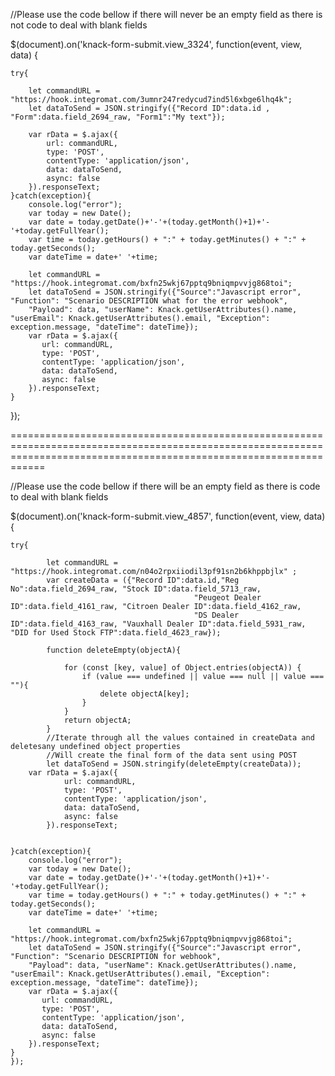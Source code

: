 //Please use the code bellow if there will never be an empty field as there is not code to deal with blank fields

$(document).on('knack-form-submit.view_3324', function(event, view, data) { 
    
    try{
    
        let commandURL = "https://hook.integromat.com/3umnr247redycud7ind5l6xbge6lhq4k";
        let dataToSend = JSON.stringify({"Record ID":data.id , "Form":data.field_2694_raw, "Form1":"My text"});

        var rData = $.ajax({
            url: commandURL,
            type: 'POST',
            contentType: 'application/json',
            data: dataToSend,
            async: false
        }).responseText;    
    }catch(exception){
        console.log("error");
        var today = new Date();
        var date = today.getDate()+'-'+(today.getMonth()+1)+'-'+today.getFullYear();
        var time = today.getHours() + ":" + today.getMinutes() + ":" + today.getSeconds();
        var dateTime = date+' '+time;

        let commandURL = "https://hook.integromat.com/bxfn25wkj67pptq9bniqmpvvjg868toi";
        let dataToSend = JSON.stringify({"Source":"Javascript error", "Function": "Scenario DESCRIPTION what for the error webhook",
        "Payload": data, "userName": Knack.getUserAttributes().name, "userEmail": Knack.getUserAttributes().email, "Exception": exception.message, "dateTime": dateTime});
        var rData = $.ajax({
           url: commandURL,
           type: 'POST',
           contentType: 'application/json',
           data: dataToSend,
           async: false
        }).responseText;
    }
});

========================================================================================================================================================================

//Please use the code bellow if there will be an empty field as there is code to deal with blank fields

$(document).on('knack-form-submit.view_4857', function(event, view, data) { 

    try{

            let commandURL = "https://hook.integromat.com/n04o2rpxiiodil3pf91sn2b6khppbjlx" ;
            var createData = ({"Record ID":data.id,"Reg No":data.field_2694_raw, "Stock ID":data.field_5713_raw, 
                                             "Peugeot Dealer ID":data.field_4161_raw, "Citroen Dealer ID":data.field_4162_raw, 
                                             "DS Dealer ID":data.field_4163_raw, "Vauxhall Dealer ID":data.field_5931_raw, "DID for Used Stock FTP":data.field_4623_raw});
            
            function deleteEmpty(objectA){
        
                for (const [key, value] of Object.entries(objectA)) {
                    if (value === undefined || value === null || value === ""){
                        delete objectA[key];
                    }
                }
                return objectA;
            }
            //Iterate through all the values contained in createData and deletesany undefined object properties
            //Will create the final form of the data sent using POST
            let dataToSend = JSON.stringify(deleteEmpty(createData));
        var rData = $.ajax({
                url: commandURL,
                type: 'POST',
                contentType: 'application/json',
                data: dataToSend,
                async: false
            }).responseText;
                       

    }catch(exception){
        console.log("error");
        var today = new Date();
        var date = today.getDate()+'-'+(today.getMonth()+1)+'-'+today.getFullYear();
        var time = today.getHours() + ":" + today.getMinutes() + ":" + today.getSeconds();
        var dateTime = date+' '+time;

        let commandURL = "https://hook.integromat.com/bxfn25wkj67pptq9bniqmpvvjg868toi";
        let dataToSend = JSON.stringify({"Source":"Javascript error", "Function": "Scenario DESCRIPTION for webhook",
        "Payload": data, "userName": Knack.getUserAttributes().name, "userEmail": Knack.getUserAttributes().email, "Exception": exception.message, "dateTime": dateTime});
        var rData = $.ajax({
           url: commandURL,
           type: 'POST',
           contentType: 'application/json',
           data: dataToSend,
           async: false
        }).responseText;
    }
    });

